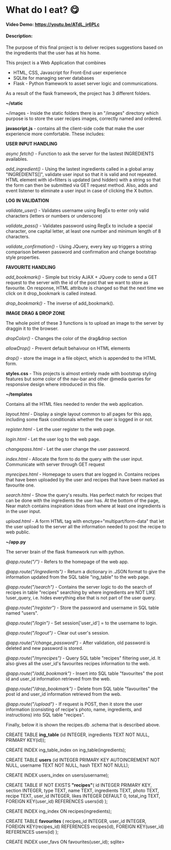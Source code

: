 # What do I eat? :yum: 
#### Video Demo:  <https://youtu.be/ATdL_jr6PLc>
#### Description:

The purpose of this final project is to deliver recipes suggestions based on the ingredients that the user has at his home.

This project is a Web Application that combines 
 - HTML, CSS, Javascript for Front-End user experience
 - SQLite for managing server databases
 - Flask - Python framework to asset server logic and communications.

As a result of the flask framework, the project has 3 different folders. 

__~/static__ 

~/images - Inside the static folders there is an "/images" directory which purpose is to store the user recipes images, correctly named and ordered.

__javascript.js__ - contains all the client-side code that make the user experiencie more comfortable. These includes:  

__USER INPUT HANDLING__

*async fetch()* - Function to ask the server for the lastest INGREDIENTS availables.

*add_ingredient()* - Using the lastest ingredients called in a global array "INGREDIENTS[]", validate user input so that it is valid and not repeated. HTML element with id=filters is updated (and hidden) with a string so that the form can then be submitted via GET request method. Also, adds and event listener to eliminate a user input in case of clicking the X button.

__LOG IN VALIDATION__

*validate_user()* - Validates username using RegEx to enter only valid characters (letters or numbers or underscore)

*validate_pass()* - Validates password using RegEx to include a special character, one capital letter, at least one number and minimum length of 8 characters.

*validate_confirmation()* - Using JQuery, every key up triggers a string comparison between password and confirmation and change bootstrap style properties.

__FAVOURITE HANDLING__

*add_bookmark()* - Simple but tricky AJAX + JQuery code to send a GET request to the server with the id of the post that we want to store as favourite. On response, HTML attribute is changed so that the next time we click on it drop_bookmark is called instead.

*drop_bookmark()* - The inverse of add_bookmark().

__IMAGE DRAG & DROP ZONE__

The whole point of these 3 functions is to upload an image to the server by draggin it to the browser.

*dropColor()* - Changes the color of the drag&drop section

*allowDrop()* - Prevent default behaivour on HTML elements

*drop()* - store the image in a file object, which is appended to the HTML form.

__styles.css__ - This projects is almost entirely made with bootstrap styling features but some color of the nav-bar and other @media queries for responsive design where introduced in this file.

__~/templates__

Contains all the HTML files needed to render the web application.

*layout.html* - Display a single layout common to all pages for this app, including some flask conditionals whether the user is logged in or not.

*register.html* - Let the user register to the web page.

*login.html* - Let the user log to the web page.

*changepass.html* - Let the user change the user password.

*index.html* - Allocate the form to do the query with the user input. Communicate with server through GET request

*myrecipes.html* - Homepage to users that are logged in. Contains recipes that have been uploaded by the user and recipes that have been marked as favourite one. 

*search.html* - Show the query's results. Has perfect match for recipes that can be done with the ingredients the user has. At the bottom of the page, Near match contains inspiration ideas from where at least one ingredients is in the user input.

*upload.html* - A form HTML tag with enctype="multipart/form-data" that let the user upload to the server all the information needed to post the recipe to web public. 


__~/app.py__

The server brain of the flask framework run with python. 

*@app.route("/")* - Refers to the homepage of the web app.

*@app.route("/ingredients")* - Return a dictionary in .JSON format to give the information updated from the SQL table "ing_table" to the web page.

*@app.route("/search")* - Contains the server logic to do the search of recipes in table "recipes" searching by where ingredients are NOT LIKE !user_query, i.e. hides everything else that is not part of the user query.

*@app.route("/register")* - Store the password and username in SQL table named "users".

*@app.route("/login")* - Set session['user_id'] = to the username to login.

*@app.route("/logout")* - Clear out user's session.

*@app.route("/change_password")* - After validation, old password is deleted and new password is stored.

*@app.route("/myrecipes")* - Query SQL table "recipes" filtering user_id. It also gives all the user_id's favourites recipes information to the web.

*@app.route("/add_bookmark")* - Insert into SQL table "favourites" the post id and user_id information retrieved from the web.

*@app.route("/drop_bookmark")* - Delete from SQL table "favourites" the post id and user_id information retrieved from the web.

*@app.route("/upload")* - If request is POST, then it store the user information (consisting of recipe's photo, name, ingredients, and instructions) into SQL table "recipes".


Finally, below it is shown the recipes.db .schema that is described above.

CREATE TABLE __ing_table__ (id INTEGER, ingredients TEXT NOT NULL, PRIMARY KEY(id));

CREATE INDEX ing_table_index on ing_table(ingredients);

CREATE TABLE __users__ (id INTEGER PRIMARY KEY AUTOINCREMENT NOT NULL, username TEXT NOT NULL, hash TEXT NOT NULL);

CREATE INDEX users_index on users(username);

CREATE TABLE IF NOT EXISTS __"recipes"__(
id INTEGER PRIMARY KEY,
section INTEGER,
type TEXT,
name TEXT,
ingredients TEXT,
photo TEXT,
recipe TEXT,
user_id INTEGER,
likes INTEGER DEFAULT 0,
total_ing TEXT,
FOREIGN KEY(user_id) REFERENCES users(id)
);

CREATE INDEX ing_index ON recipes(ingredients);

CREATE TABLE __favourites__ (
recipes_id INTEGER,
user_id INTEGER,
FOREIGN KEY(recipes_id) REFERENCES recipes(id),
FOREIGN KEY(user_id) REFERENCES users(id)
);

CREATE INDEX user_favs ON favourites(user_id);
sqlite> 